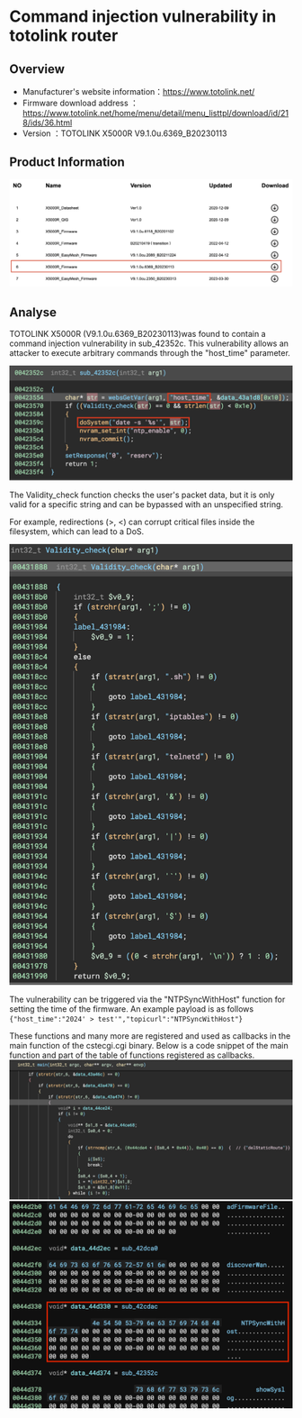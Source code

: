 # Command injection vulnerability in totolink router

## Overview

- Manufacturer's website information：https://www.totolink.net/
- Firmware download address ：https://www.totolink.net/home/menu/detail/menu_listtpl/download/id/218/ids/36.html
- Version ：TOTOLINK X5000R V9.1.0u.6369_B20230113

## Product Information

![](./img/1.png)

## Analyse

TOTOLINK X5000R (V9.1.0u.6369_B20230113)was found to contain a command injection vulnerability in sub_42352c. This vulnerability allows an attacker to execute arbitrary commands through the "host_time" parameter.

![](./img/2.png)

The Validity_check function checks the user's packet data, but it is only valid for a specific string and can be bypassed with an unspecified string.

For example, redirections (>, <) can corrupt critical files inside the filesystem, which can lead to a DoS.

![](./img/3.png)


The vulnerability can be triggered via the "NTPSyncWithHost" function for setting the time of the firmware. An example payload is as follows
`{"host_time":"2024' > test'","topicurl":"NTPSyncWithHost"}`

These functions and many more are registered and used as callbacks in the main function of the cstecgi.cgi binary. Below is a code snippet of the main function and part of the table of functions registered as callbacks.
![](./img/4.png)
![](./img/5.png)


